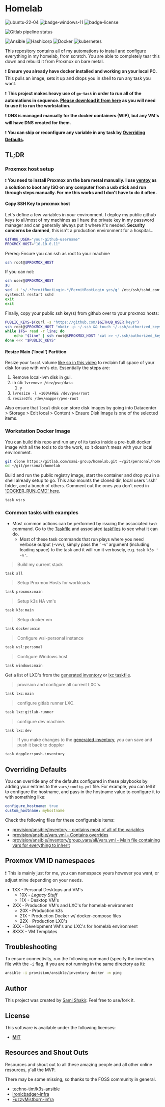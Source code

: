 # Homelab

![ubuntu-22-04](https://img.shields.io/badge/OS-Ubuntu%2022.04-blue)
![badge-windows-11](https://img.shields.io/badge/OS-Windows%2011%2021H2-blue)
![badge-license](https://img.shields.io/badge/License-MIT-informational)

![Gitlab pipeline status](https://img.shields.io/gitlab/pipeline-status/sami-group/homelab?branch=main&style=for-the-badge)

![Ansible](https://avatars.githubusercontent.com/u/1507452?s=200&v=4)
![Hashicorp](https://avatars.githubusercontent.com/u/761456?s=200&v=4)
![Docker](https://avatars.githubusercontent.com/u/38573177?s=200&v=4)
![kubernetes](https://avatars.githubusercontent.com/u/13629408?s=200&v=4)

This repository contains all of my automations to install and configure everything in my homelab, from scratch. You are able to completely tear this down and rebuild it from Proxmox on bare metal.

❗ **Ensure you already have docker installed and working on your local PC**. This pulls an image, sets it up and drops you in shell to run any task you want.

❗ **This project makes heavy use of `go-task` in order to run all of the automations in sequence. [Please download it from here](https://taskfile.dev/installation/) as you will need to use it to run the workstation.**

❗ **DNS is managed manually for the docker containers (WIP), but any VM's will have DNS created for them.**

❗ **You can skip or reconfigure any variable in any task by [Overriding Defaults](#overriding-defaults).**

## TL;DR

### Proxmox host setup

❗ **You need to install Proxmox on the bare metal manually. I use [ventoy](https://www.ventoy.net/en/index.html) as a solution to boot any ISO on any computer from a usb stick and run through steps manually. For me this works and I don't have to do it often.**

#### Copy SSH Key to proxmox host

Let's define a few variables in your environment. I deploy my public github keys to all/most of my machines as I have the private key in my password manager and can generally always put it where it's needed. **Security concerns be damned**, this isn't a production environment for a hospital...

```bash
GITHUB_USER="your-github-username"
PROXMOX_HOST="10.10.0.11"
```

Prereq: Ensure you can ssh as root to your machine

```bash
ssh root@$PROXMOX_HOST
```

If you can not:

```bash
ssh user@$PROXMOX_HOST
su
sed -i 's/.*PermitRootLogin.*/PermitRootLogin yes/g' /etc/ssh/sshd_config
systemctl restart sshd
exit
exit
```

Finally, copy your public ssh key(s) from github over to your proxmox hosts:

```bash
PUBLIC_KEYS=$(curl -s "https://github.com/$GITHUB_USER.keys")
ssh root@$PROXMOX_HOST "mkdir -p ~/.ssh && touch ~/.ssh/authorized_keys"
while IFS= read -r line; do
    echo "$line" | ssh root@$PROXMOX_HOST "cat >> ~/.ssh/authorized_keys"
done <<< "$PUBLIC_KEYS"
```

#### Resize Main ('local') Partition

Resize your `local` volume [like so in this video](https://youtu.be/_u8qTN3cCnQ?t=887) to reclaim full space of your disk for use with vm's etc. Essentially the steps are:

1. Remove local-lvm disk in gui.
2. in cli: `lvremove /dev/pve/data`
   1. `y`
3. `lvresize -l +100%FREE /dev/pve/root`
4. `resize2fs /dev/mapper/pve-root`

Also ensure that `local` disk can store disk images by going into Datacenter > Storage > Edit local > Content > Ensure Disk Image is one of the selected items.

### Workstation Docker Image

You can build this repo and run any of its tasks inside a pre-built docker image with all the tools to do the work, so it doesn't mess with your local environment.

```bash
git clone https://gitlab.com/sami-group/homelab.git ~/git/personal/homelab
cd ~/git/personal/homelab
```

Build and run the public registry image, start the container and drop you in a shell already setup to go. This also mounts the cloned dir, local users '.ssh' folder, and a bunch of others. Comment out the ones you don't need in ['DOCKER_RUN_CMD' here](https://gitlab.com/sami-group/homelab/-/blob/main/.taskfiles/Workstation.yml#L9).

```bash
task ws:s
```

### Common tasks with examples

- Most common actions can be performed by issuing the associated `task` command. Go to the [Taskfile](Taskfile.yml) and associated [taskfiles](.taskfiles/) to see what it can do.
  - Most of these task commands that run plays where you need verbose output (-vvv), simply pass the ' -v' argument (including leading space) to the task and it will run it verbosely, e.g. `task k3s ' -v'`.

> Build my current stack

```bash
task all
```

> Setup Proxmox Hosts for workloads

```bash
task proxmox:main
```

> Setup k3s HA vm's

```bash
task k3s:main
```

> Setup docker vm

```bash
task docker:main
```

> Configure wsl-personal instance

```bash
task wsl:personal
```

> Configure Windows host

```bash
task windows:main
```

Get a list of LXC's from the [generated inventory](provision/ansible/inventory/generated.yml) or [lxc taskfile](.taskfiles/Lxc.yml).

> provision and configure all current LXC's.

```bash
task lxc:main
```

> configure gitlab runner LXC.

```bash
task lxc:gitlab-runner
```

> configure dev machine.

```bash
task lxc:dev
```

> If you make changes to the [generated inventory](provision/ansible/inventory/generated.yml), you can save and push it back to doppler

```bash
task doppler:push-inventory
```

## Overriding Defaults

You can override any of the defaults configured in these playbooks by adding your entries to the `vars/config.yml` file. For example, you can tell it to configure the hostname, and pass in the hostname value to configure it to with something like:

```yaml
configure_hostname: true
custom_hostname: myhostname
```

Check the following files for these configurable items:

- [provision/ansible/inventory - contains most of all of the variables](provision/ansible/inventory)
- [provision/ansible/vars.yml - Contains overrides](provision/ansible/vars.yml)
- [provision/ansible/inventory/group_vars/all/vars.yml - Main file containing vars for everything to inherit](provision/ansible/inventory/group_vars/all/vars.yml)

## Proxmox VM ID namespaces

❗ This is mainly just for me, you can namespace yours however you want, or adjust mine depending on your needs.

- 1XX - Personal Desktops and VM's
  - 10X - *Legacy Stuff*
  - 11X - Desktop VM's
- 2XX - Production VM's and LXC's for homelab environment
  - 20X - Production k3s
  - 21X - Production Docker w/ docker-compose files
  - 22X - Production LXC's
- 3XX - Development VM's and LXC's for homelab environment
- 8XXX - VM Templates

## Troubleshooting

To ensure connectivity, run the following command (specify the inventory file with the `-i` flag, if you are not running in the same directory as it):

```bash
ansible -i provision/ansible/inventory docker -m ping
```

## Author

This project was created by [Sami Shakir](https://www.linkedin.com/in/sami-shakir/). Feel free to use/fork it.

## License

This software is available under the following licenses:

- **[MIT](./LICENSE)**

## Resources and Shout Outs

Resources and shout out to all these amazing people and all other online resources, y'all the MVP.

There may be some missing, so thanks to the FOSS community in general.

- [techno-tim/k3s-ansible](https://github.com/techno-tim/k3s-ansible)
- [ironicbadger-infra](https://github.com/ironicbadger/infra)
- [FuzzyMistborn-infra](https://github.com/FuzzyMistborn/infra)
